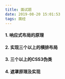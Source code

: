 ```yaml
---
title: 面试题
date: 2019-08-20 15:01:53
tags: 面经
---
```

#### 1. 响应式布局的原理

<!-- more -->

 #### 2. 实现三个以上的横排布局

 #### 3.  三个以上的CSS3伪类

####  4.  遮罩原理及实现

   

